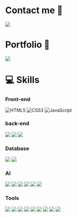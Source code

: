 <!--
**JinYeong95/JinYeong95** is a ✨ _special_ ✨ repository because its `README.md` (this file) appears on your GitHub profile.

Here are some ideas to get you started:

- 🔭 I’m currently working on ...
- 🌱 I’m currently learning ...
- 👯 I’m looking to collaborate on ...
- 🤔 I’m looking for help with ...
- 💬 Ask me about ...
- 📫 How to reach me: ...
- 😄 Pronouns: ...
- ⚡ Fun fact: ...
-->


<div align=left><h1>Contact me 👋</h1></div>
 <a href="mailto:tealroad@naver.com"><img src="https://img.shields.io/badge/tealroad@naver.com-EA4335?style=flat-square&logo=Gmail&logoColor=black"/></a>

<div align=left><h1>Portfolio 📗</h1></div>

<a href="https://morning-collarbone-330.notion.site/67674077d0674768b38445ddbf3883d1](https://www.notion.so/e5d2adc578814e3297a6b2caf31ddb3b?v=b7d5ae11c43341059ccf70a1e68301ee" rel="nofollow">
    <img src="https://camo.githubusercontent.com/ad398f23424b89a3e8a122bb4f26761f2aa3c97bdb29266e0c80f8d8364d1611/68747470733a2f2f696d672e736869656c64732e696f2f62616467652f506f7274466f6c696f2d3644423333463f7374796c653d666f722d7468652d6261646765266c6f676f3d6e6f74696f6e266c6f676f436f6c6f723d626c61636b" data-canonical-src="https://img.shields.io/badge/PortFolio-6DB33F?style=for-the-badge&amp;logo=notion&amp;logoColor=black" style="max-width: 100%;">
  </a>
<div align=left><h1>💻 Skills</h1></div>

<div align=left> 
  
### Front-end

![HTML5](https://img.shields.io/badge/html5-E34F26?style=for-the-badge&logo=html5&logoColor=white)
![CSS3](https://img.shields.io/badge/css-1572B6?style=for-the-badge&logo=css3&logoColor=white)
![JavaScript](https://img.shields.io/badge/javascript-F7DF1E?style=for-the-badge&logo=javascript&logoColor=black)

### back-end

  <img src="https://img.shields.io/badge/node.js-339933?style=for-the-badge&logo=Node.js&logoColor=white">
  <img src="https://img.shields.io/badge/flask-000000?style=for-the-badge&logo=flask&logoColor=white">
  <img src="https://img.shields.io/badge/FastAPI-009688?style=for-the-badge&logo=fastapi&logoColor=4479A1">

  
### Database

  <img src="https://img.shields.io/badge/mysql-4479A1?style=for-the-badge&logo=mysql&logoColor=white"> 
  <img src="https://img.shields.io/badge/mongoDB-47A248?style=for-the-badge&logo=MongoDB&logoColor=white">
 
  
### AI

  <img src="https://img.shields.io/badge/Pandas-1E90FF?style=for-the-badge&logo=pandas&logoColor=white">
  <img src="https://img.shields.io/badge/numpy-7FFFD4?style=for-the-badge&logo=numpy&logoColor=white">
  <img src="https://img.shields.io/badge/Scikit Learn-F7931E?style=for-the-badge&logo=scikitlearn&logoColor=white">
  <img src="https://img.shields.io/badge/OpenCV-5C3EE8?style=for-the-badge&logo=opencv&logoColor=white">
  <img src="https://img.shields.io/badge/PyTorch-EE4C2C?style=for-the-badge&logo=pytorch&logoColor=white">
  <img src="https://img.shields.io/badge/YOLO-00FFFF?style=for-the-badge&logo=yolo&logoColor=white">

### Tools

  <img src="https://img.shields.io/badge/github-181717?style=for-the-badge&logo=github&logoColor=white">
  <img src="https://img.shields.io/badge/git-F05032?style=for-the-badge&logo=git&logoColor=white">

  <img src="https://img.shields.io/badge/Notion-b4f5bd?style=for-the-badge&logo=Notion&logoColor=black" style="max-width: 100%;">
  <img src="https://img.shields.io/badge/Git-blue?style=for-the-badge&logo=Git&logoColor=F05032" style="max-width: 100%;">
  <img src="https://img.shields.io/badge/Slack-4A154B?style=for-the-badge&logo=Slack&amp;logoColor=white" style="max-width: 100%;">
  <img src="https://img.shields.io/badge/Discord-5865F2?style=for-the-badge&logo=Discord&amp;logoColor=white" style="max-width: 100%;">
  <img src="https://img.shields.io/badge/pyCharm-000000?style=for-the-badge&logo=pycharm&amp;logoColor=white" style="max-width: 100%;">
  <img src="https://img.shields.io/badge/jupyter-F37626?style=for-the-badge&logo=jupyter&amp;logoColor=white" style="max-width: 100%;">
  <img src="https://img.shields.io/badge/VScode-007ACC?style=for-the-badge&logo=visualstudiocode&amp;logoColor=white" style="max-width: 100%;">


</div>
